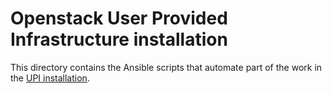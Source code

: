 # Openstack User Provided Infrastructure installation

This directory contains the Ansible scripts that automate part of the work in the [UPI installation](../../docs/user/openstack/install_upi.md).
